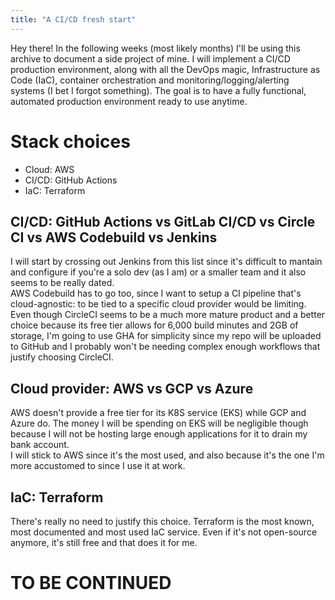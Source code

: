 ```yaml
---
title: "A CI/CD fresh start"
---
```


Hey there! In the following weeks (most likely months) I'll be using this archive to document a side project of mine. I will implement a CI/CD production environment, along with all the DevOps magic, Infrastructure as Code (IaC), container orchestration and monitoring/logging/alerting systems (I bet I forgot something). The goal is to have a fully functional, automated production environment ready to use anytime. 

# Stack choices
- Cloud: AWS
- CI/CD: GitHub Actions
- IaC: Terraform

## CI/CD: GitHub Actions vs GitLab CI/CD vs Circle CI vs AWS Codebuild vs Jenkins
I will start by crossing out Jenkins from this list since it's difficult to mantain and configure if you're a solo dev (as I am) or a smaller team and it also seems to be really dated. <br>
AWS Codebuild has to go too, since I want to setup a CI pipeline that's cloud-agnostic: to be tied to a specific cloud provider would be limiting. <br>
Even though CircleCI seems to be a much more mature product and a better choice because its free tier allows for 6,000 build minutes and 2GB of storage, I'm going to use GHA for simplicity since my repo will be uploaded to GitHub and I probably won't be needing complex enough workflows that justify choosing CircleCI. 

## Cloud provider: AWS vs GCP vs Azure
AWS doesn't provide a free tier for its K8S service (EKS) while GCP and Azure do. The money I will be spending on EKS will be negligible though because I will not be hosting large enough applications for it to drain my bank account. <br>
I will stick to AWS since it's the most used, and also because it's the one I'm more accustomed to since I use it at work. 

## IaC: Terraform
There's really no need to justify this choice. Terraform is the most known, most documented and most used IaC service. Even if it's not open-source anymore, it's still free and that does it for me. 

# TO BE CONTINUED 